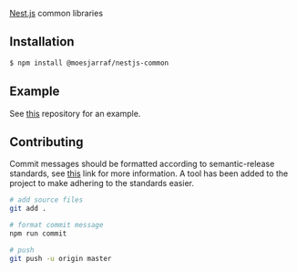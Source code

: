 [Nest.js](https://github.com/nestjs/nest) common libraries

## Installation

```bash
$ npm install @moesjarraf/nestjs-common
```

## Example

See [this](https://github.com/moesjarraf/nestjs-example) repository for an example.

## Contributing

Commit messages should be formatted according to semantic-release standards, see [this](https://github.com/semantic-release/semantic-release#commit-message-format) link for more information. A tool has been added to the project to make adhering to the standards easier.

```bash
# add source files
git add .

# format commit message
npm run commit

# push
git push -u origin master
```
